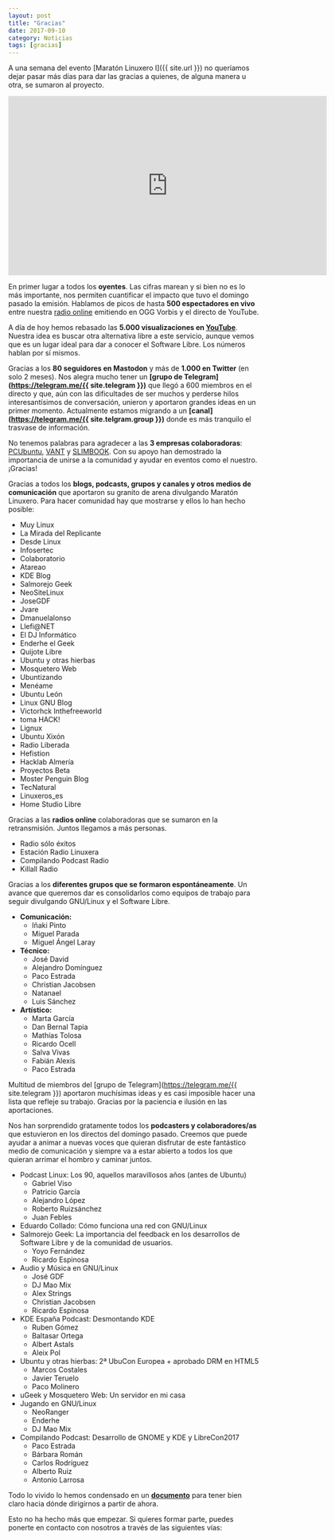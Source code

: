 ```yaml
---
layout: post
title: "Gracias"
date: 2017-09-10
category: Noticias
tags: [gracias]
---
```

A una semana del evento [Maratón Linuxero I]({{ site.url }}) no queríamos dejar pasar más días para dar las gracias a quienes, de alguna manera u otra, se sumaron al proyecto. 

<iframe src="https://archive.org/embed/MaratonLinuxero" width="640" height="360" frameborder="0" webkitallowfullscreen="true" mozallowfullscreen="true" allowfullscreen></iframe>

En primer lugar a todos los **oyentes**. Las cifras marean y si bien no es lo más importante, nos permiten cuantificar el impacto que tuvo el domingo pasado la emisión. Hablamos de picos de hasta **500 espectadores en vivo** entre nuestra [radio online](http://www.radiomaraton.ml) emitiendo en OGG Vorbis y el directo de YouTube.

A día de hoy hemos rebasado las **5.000 visualizaciones en [YouTube](https://www.youtube.com/watch?v=Yv90j2HVg1Q)**. Nuestra idea es buscar otra alternativa libre a este servicio, aunque vemos que es un lugar ideal para dar a conocer el Software Libre. Los números hablan por sí mismos.

Gracias a los **80 seguidores en Mastodon** y más de **1.000 en Twitter** (en solo 2 meses). Nos alegra mucho tener un **[grupo de Telegram](https://telegram.me/{{ site.telegram }})** que llegó a 600 miembros en el directo y que, aún con las dificultades de ser muchos y perderse hilos interesantísimos de conversación, unieron y aportaron grandes ideas en un primer momento. Actualmente estamos migrando a un **[canal](https://telegram.me/{{ site.telgram.group }})** donde es más tranquilo el trasvase de información.

No tenemos palabras para agradecer a las **3 empresas colaboradoras**: [PCUbuntu](https://www.pcubuntu.es), [VANT](http://www.vantpc.es) y [SLIMBOOK](https://slimbook.es/). Con su apoyo han demostrado la importancia de unirse a la comunidad y ayudar en eventos como el nuestro. ¡Gracias!

Gracias a todos los **blogs, podcasts, grupos y canales y otros medios de comunicación** que aportaron su granito de arena divulgando Maratón Linuxero. Para hacer comunidad hay que mostrarse y ellos lo han hecho posible:

* Muy Linux
* La Mirada del Replicante
* Desde Linux
* Infosertec
* Colaboratorio
* Atareao
* KDE Blog
* Salmorejo Geek
* NeoSiteLinux
* JoseGDF
* Jvare
* Dmanuelalonso
* Llefi@NET
* El DJ Informático
* Enderhe el Geek
* Quijote Libre
* Ubuntu y otras hierbas
* Mosquetero Web
* Ubuntizando
* Menéame
* Ubuntu León
* Linux GNU Blog
* Victorhck Inthefreeworld
* toma HACK!
* Lignux
* Ubuntu Xixón
* Radio Liberada
* Hefistion
* Hacklab Almería
* Proyectos Beta
* Moster Penguin Blog
* TecNatural
* Linuxeros_es
* Home Studio Libre

Gracias a las **radios online** colaboradoras que se sumaron en la retransmisión. Juntos llegamos a más personas.

* Radio sólo éxitos
* Estación Radio Linuxera
* Compilando Podcast Radio
* Killall Radio

Gracias a los **diferentes grupos que se formaron espontáneamente**. Un avance que queremos dar es consolidarlos como equipos de trabajo para seguir divulgando GNU/Linux y el Software Libre.

* **Comunicación:**
	+ Iñaki Pinto
	+ Miguel Parada
	+ Miguel Ángel Laray
* **Técnico:**
	* José David
	* Alejandro Domínguez
	* Paco Estrada
	* Christian Jacobsen
	* Natanael
	* Luis Sánchez
* **Artístico:**
	* Marta García
	* Dan Bernal Tapia
	* Mathías Tolosa
	* Ricardo Ocell
	* Salva Vivas
	* Fabián Alexis
	* Paco Estrada

Multitud de miembros del [grupo de Telegram](https://telegram.me/{{ site.telegram }}) aportaron muchísimas ideas y es casi imposible hacer una lista que refleje su trabajo. Gracias por la paciencia e ilusión en las aportaciones.

Nos han sorprendido gratamente todos los **podcasters y colaboradores/as** que estuvieron en los directos del domingo pasado. Creemos que puede ayudar a animar a nuevas voces que quieran disfrutar de este fantástico medio de comunicación y siempre va a estar abierto a todos los que quieran arrimar el hombro y caminar juntos.

* Podcast Linux: Los 90, aquellos maravillosos años (antes de Ubuntu)
	* Gabriel Viso
	* Patricio García
	* Alejandro López
	* Roberto Ruizsánchez
	* Juan Febles
* Eduardo Collado: Cómo funciona una red con GNU/Linux
* Salmorejo Geek: La importancia del feedback en los desarrollos de Software Libre y de la comunidad de usuarios.
	* Yoyo Fernández
	* Ricardo Espinosa
* Audio y Música en GNU/Linux
	* José GDF
	* DJ Mao Mix
	* Alex Strings
	* Christian Jacobsen
	* Ricardo Espinosa
* KDE España Podcast: Desmontando KDE
	* Ruben Gómez
	* Baltasar Ortega
	* Albert Astals
	* Aleix Pol
* Ubuntu y otras hierbas: 2ª UbuCon Europea + aprobado DRM en HTML5
	* Marcos Costales
	* Javier Teruelo
	* Paco Molinero
* uGeek y Mosquetero Web: Un servidor en mi casa
* Jugando en GNU/Linux
	*  NeoRanger
	*  Enderhe
	*  DJ Mao Mix
* Compilando Podcast: Desarrollo de GNOME y KDE y LibreCon2017
	* Paco Estrada
	* Bárbara Román
	* Carlos Rodríguez
	* Alberto Ruiz
	* Antonio Larrosa 

Todo lo vivido lo hemos condensado en un **[documento](/docs/ProyectoMaratonLinuxero.pdf)** para tener bien claro hacia dónde dirigirnos a partir de ahora.

Esto no ha hecho más que empezar. Si quieres formar parte, puedes ponerte en contacto con nosotros a través de las siguientes vías:
